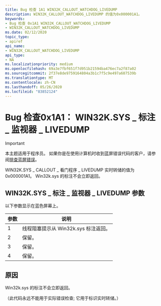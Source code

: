 ```yaml
---
title: Bug 检查 1A1 WIN32K_CALLOUT_WATCHDOG_LIVEDUMP
description: WIN32K_CALLOUT_WATCHDOG_LIVEDUMP 的值为0x000001A1。
keywords:
- Bug 检查 0x1A1 WIN32K_CALLOUT_WATCHDOG_LIVEDUMP
- WIN32K_CALLOUT_WATCHDOG_LIVEDUMP
ms.date: 02/12/2020
topic_type:
- apiref
api_name:
- WIN32K_CALLOUT_WATCHDOG_LIVEDUMP
api_type:
- NA
ms.localizationpriority: medium
ms.openlocfilehash: 69a3e7fbf651f7d951b21594ba476ec7a2f87a02
ms.sourcegitcommit: 2f37e8de9759164804a3b1c7f5c9e497a607539b
ms.translationtype: MT
ms.contentlocale: zh-CN
ms.lasthandoff: 05/26/2020
ms.locfileid: "83852124"
---
```

# <a name="bug-check-0x1a1-win32k_callout_watchdog_livedump"></a>Bug 检查0x1A1： WIN32K.SYS \_ 标注 \_ 监视器 \_ LIVEDUMP

> [!IMPORTANT]
> 本主题适用于程序员。 如果你是在使用计算机时收到蓝屏错误代码的客户，请参阅[排查蓝屏错误](https://www.windows.com/stopcode)。

WIN32K.SYS \_ CALLOUT \_ 看门程序 \_ LIVEDUMP 实时转储的值为0x000001A1。 Win32k.sys 的标注不会立即返回。

## <a name="win32k_callout_watchdog_livedump-parameters"></a>WIN32K.SYS \_ 标注 \_ 监视器 \_ LIVEDUMP 参数

以下参数显示在蓝色屏幕上。

| 参数 |                        说明                    |
|-----------|-------------------------------------------------------|
|     1     | 线程阻塞提示从 Win32k.sys 标注返回。  |
|     2     | 保留。                                             |
|     3     | 保留。                                             |
|     4     | 保留。                                             |

## <a name="cause"></a>原因

Win32k.sys 的标注不会立即返回。

（此代码永远不能用于实际错误检查; 它用于标识实时转储。）
